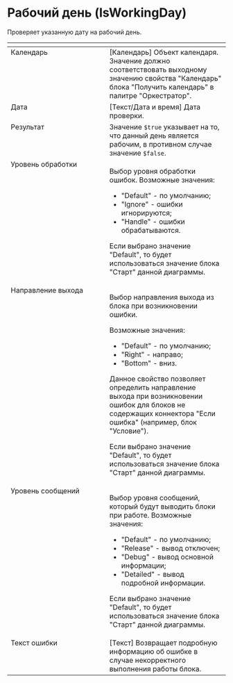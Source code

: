 # Рабочий день (IsWorkingDay)

Проверяет указанную дату на рабочий день.

<table data-header-hidden><thead><tr><th width="282.25" valign="top"></th><th width="323.566650390625" valign="top"></th></tr></thead><tbody><tr><td valign="top">Календарь</td><td valign="top">[Календарь] Объект календаря. Значение должно соответствовать выходному значению свойства "Календарь" блока "Получить календарь" в палитре "Оркестратор".</td></tr><tr><td valign="top">Дата</td><td valign="top">[Текст/Дата и время] Дата проверки.</td></tr><tr><td valign="top">Результат</td><td valign="top">Значение <code>$true</code> указывает на то, что данный день является рабочим, в противном случае значение <code>$false</code>.</td></tr><tr><td valign="top">Уровень обработки</td><td valign="top"><p>Выбор уровня обработки ошибок. Возможные значения: </p><ul><li>"Default" - по умолчанию; </li><li>"Ignore" - ошибки игнорируются; </li><li>"Handle" - ошибки обрабатываются. </li></ul><p>Если выбрано значение "Default", то будет использоваться значение блока "Старт" данной диаграммы.</p></td></tr><tr><td valign="top">Направление выхода</td><td valign="top"><p>Выбор направления выхода из блока при возникновении ошибки. </p><p>Возможные значения: </p><ul><li>"Default" - по умолчанию; </li><li>"Right" - направо; </li><li>"Bottom" - вниз. </li></ul><p>Данное свойство позволяет определить направление выхода при возникновении ошибок для блоков не содержащих коннектора "Если ошибка" (например, блок "Условие"). </p><p></p><p>Если выбрано значение "Default", то будет использоваться значение блока "Старт" данной диаграммы.</p></td></tr><tr><td valign="top">Уровень сообщений</td><td valign="top"><p>Выбор уровня сообщений, который будут выводить блоки при работе. Возможные значения: </p><ul><li>"Default" - по умолчанию; </li><li>"Release" - вывод отключен; </li><li>"Debug" - вывод основной информации; </li><li>"Detailed" - вывод подробной информации. </li></ul><p>Если выбрано значение "Default", то будет использоваться значение блока "Старт" данной диаграммы.</p></td></tr><tr><td valign="top">Текст ошибки</td><td valign="top">[Текст] Возвращает подробную информацию об ошибке в случае некорректного выполнения работы блока.</td></tr></tbody></table>
